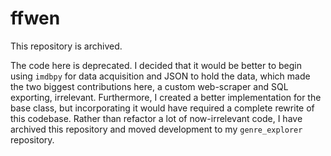 # ffwen
This repository is archived.

The code here is deprecated.  I decided that it would be better to begin using `imdbpy` for data acquisition and JSON to hold the data, which made the two biggest contributions here, a custom web-scraper and SQL exporting, irrelevant.  Furthermore, I created a better implementation for the base class, but incorporating it would have required a complete rewrite of this codebase. Rather than refactor a lot of now-irrelevant code, I have archived this repository and moved development to my `genre_explorer` repository.
